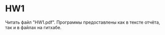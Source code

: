# HW1
Читать файл "HW1.pdf".
Программы предоставлены как в тексте отчёта, так и в файлах на гитхабе.
